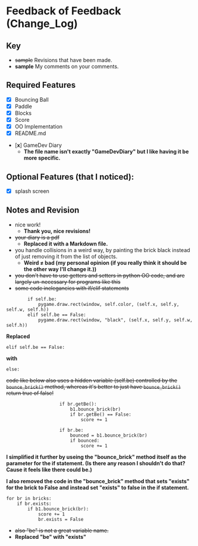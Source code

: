 # **Feedback of Feedback (Change_Log)**
## **Key**
* ~~sample~~ Revisions that have been made.
* **sample** My comments on your comments.

## Required Features
* [x] Bouncing Ball
* [x] Paddle
* [x] Blocks
* [x] Score
* [x] OO Implementation
* [x] README.md
* [**x**] GameDev Diary
    * **The file name isn't exactly "GameDevDiary" but I like having it be more specific.**

## Optional Features (that I noticed):
* [x]  splash screen

## Notes and Revision
* nice work!
    * **Thank you, nice revisions!**
* ~~your diary is a pdf~~
    * **Replaced it with a Markdown file.**
* you handle collisions in a weird way, by painting the brick black instead of just removing it from the list of objects.
    * **Weird ≠ bad (my personal opinion (if you really think it should be the other way I'll change it.))**
* ~~you don't have to use getters and setters in python OO code, and are largely un-necessary for programs like this~~
* ~~some code inelegancies with if/elif statements~~

```
        if self.be:
            pygame.draw.rect(window, self.color, (self.x, self.y, self.w, self.h))
        elif self.be == False:
            pygame.draw.rect(window, "black", (self.x, self.y, self.w, self.h))
```

**Replaced**
```
elif self.be == False:
```
**with**
```
else:
```
~~code like below also uses a hidden variable (self.be) controlled by the `bounce_brick()` method, whereas it's better to just have `bounce_brick()` return true of false!~~

```
                    if br.getBe():
                        b1.bounce_brick(br)
                        if br.getBe() == False:
                            score += 1
```

```
                    if br.be:
                        bounced = b1.bounce_brick(br)
                        if bounced: 
                            score += 1

```
**I simplified it further by useing the "bounce_brick" method itself as the parameter for the if statement. (Is there any reason I shouldn't do that? Cause it feels like there could be.)**

**I also removed the code in the "bounce_brick" method that sets "exists" for the brick to False and instead set "exists" to false in the if statement.**

```
for br in bricks:
    if br.exists:
        if b1.bounce_brick(br):
            score += 1
            br.exists = False
```
* ~~also "be" is not a great variable name.~~
* **Replaced "be" with "exists"**
